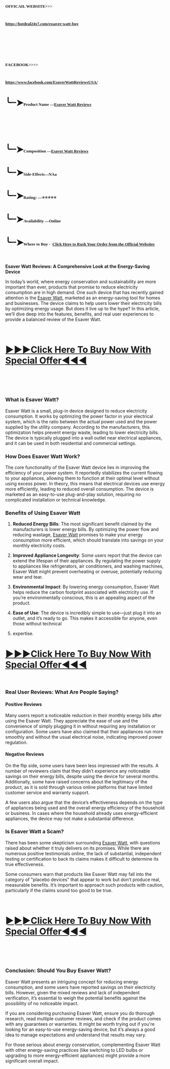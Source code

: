 <h1><span style="font-family: Amiri;"><span style="font-size: small;"><span lang="en-US"><strong>OFFICAIL WEBSITE&gt;&gt;&gt; </strong></span></span></span></h1>
<h1><span style="font-family: Amiri;"><span style="font-size: small;"><span lang="en-US"><strong><a href="https://hotdeal24x7.com/essaver-watt-buy">https://hotdeal24x7.com/essaver-watt-buy</a> </strong></span></span></span></h1>
<h1>&nbsp;</h1>
<h1><span style="font-family: Amiri;"><span style="font-size: small;"><span lang="en-US"><strong>FACEBOOK&gt;&gt;&gt;&gt;</strong></span></span></span></h1>
<h1><span style="font-family: Amiri;"><span style="font-size: small;"><span lang="en-US"><strong><a href="https://www.facebook.com/EsaverWattReviewsUSA/">https://www.facebook.com/EsaverWattReviewsUSA/</a> </strong></span></span></span></h1>
<h1><strong>╰┈➤<span style="font-family: Amiri;"><span style="font-size: small;"><span lang="en-US">Product Name &mdash;<a href="https://www.facebook.com/EsaverWattReviewsUSA/">Esaver Watt Reviews</a></span></span></span></strong></h1>
<h1>&nbsp;</h1>
<h1 align="left"><strong>╰┈➤<span style="font-family: Amiri;"><span style="font-size: small;"><span lang="en-US">Composition &mdash;<a href="https://www.facebook.com/EsaverWattReviewsUSA/">Esaver Watt Reviews</a></span></span></span></strong></h1>
<h1><strong>╰┈➤<span style="font-family: Amiri;"><span style="font-size: small;"><span lang="en-US">Side-Effects&mdash;NAa</span></span></span></strong></h1>
<h1><strong>╰┈➤<span style="font-family: Amiri;"><span style="font-size: small;"><span lang="en-US">Rating: &mdash;⭐⭐⭐⭐⭐</span></span></span></strong></h1>
<h1><strong>╰┈➤<span style="font-family: Amiri;"><span style="font-size: small;"><span lang="en-US">Availability &mdash;Online</span></span></span></strong></h1>
<h1 align="left"><strong>╰┈➤<span style="font-family: Amiri;"><span style="font-size: small;"><span lang="en-US">Where to Buy -</span></span></span></strong> <span style="font-family: Amiri;"><span style="font-size: small;"><span lang="en-US"><a href="https://www.facebook.com/EsaverWattReviewsUSA/">Click Here to Rush Your Order from the Official Websites</a></span></span></span></h1>
<p>&nbsp;</p>
<p><strong><span lang="en-US">Esaver Watt Reviews: A Comprehensive Look at the Energy-Saving Device</span></strong></p>
<p>In today&rsquo;s world, where energy conservation and sustainability are more important than ever, products that promise to reduce electricity consumption are in high demand. One such device that has recently gained attention is the <a href="https://www.facebook.com/EsaverWattReviewsUSA/">Esaver Watt</a>, marketed as an energy-saving tool for homes and businesses. The device claims to help users lower their electricity bills by optimizing energy usage. But does it live up to the hype? In this article, we&rsquo;ll dive deep into the features, benefits, and real user experiences to provide a balanced review of the Esaver Watt.</p>
<p>&nbsp;</p>
<h1><a href="https://hotdeal24x7.com/essaver-watt-buy">►►►Click Here To Buy Now With Special Offer◄◄◄</a></h1>
<h1>&nbsp;</h1>
<h3 class="western">What is Esaver Watt?</h3>
<p>Esaver Watt is a small, plug-in device designed to reduce electricity consumption. It works by optimizing the power factor in your electrical system, which is the ratio between the actual power used and the power supplied by the utility company. According to the manufacturers, this optimization helps prevent energy waste, leading to lower electricity bills. The device is typically plugged into a wall outlet near electrical appliances, and it can be used in both residential and commercial settings.</p>
<h3 class="western">How Does Esaver Watt Work?</h3>
<p>The core functionality of the Esaver Watt device lies in improving the efficiency of your power system. It reportedly stabilizes the current flowing to your appliances, allowing them to function at their optimal level without using excess power. In theory, this means that electrical devices use energy more efficiently, leading to reduced overall consumption. The device is marketed as an easy-to-use plug-and-play solution, requiring no complicated installation or technical knowledge.</p>
<h3 class="western">Benefits of Using Esaver Watt</h3>
<ol>
<li>
<p><strong>Reduced Energy Bills</strong>: The most significant benefit claimed by the manufacturers is lower energy bills. By optimizing the power flow and reducing wastage, <a href="https://www.facebook.com/EsaverWattReviewsUSA/">Esaver Watt</a> promises to make your energy consumption more efficient, which should translate into savings on your monthly electricity costs.</p>
</li>
<li>
<p><strong>Improved Appliance Longevity</strong>: Some users report that the device can extend the lifespan of their appliances. By regulating the power supply to appliances like refrigerators, air conditioners, and washing machines, Esaver Watt might prevent overheating or overuse, potentially reducing wear and tear.</p>
</li>
<li>
<p><strong>Environmental Impact</strong>: By lowering energy consumption, Esaver Watt helps reduce the carbon footprint associated with electricity use. If you&rsquo;re environmentally conscious, this is an appealing aspect of the product.</p>
</li>
<li>
<p><strong>Ease of Use</strong>: The device is incredibly simple to use&mdash;just plug it into an outlet, and it&rsquo;s ready to go. This makes it accessible for anyone, even those without technical</p>
</li>
<li>
<p>expertise.</p>
</li>
</ol>
<h1><a href="https://hotdeal24x7.com/essaver-watt-buy">►►►Click Here To Buy Now With Special Offer◄◄◄</a></h1>
<p>&nbsp;</p>
<h3 class="western">Real User Reviews: What Are People Saying?</h3>
<h4 class="western">Positive Reviews</h4>
<p>Many users report a noticeable reduction in their monthly energy bills after using the Esaver Watt. They appreciate the ease of use and the convenience of simply plugging it in without requiring any installation or configuration. Some users have also claimed that their appliances run more smoothly and without the usual electrical noise, indicating improved power regulation.</p>
<h4 class="western">Negative Reviews</h4>
<p>On the flip side, some users have been less impressed with the results. A number of reviewers claim that they didn&rsquo;t experience any noticeable savings on their energy bills, despite using the device for several months. Additionally, some have raised concerns about the legitimacy of the product, as it is sold through various online platforms that have limited customer service and warranty support.</p>
<p>A few users also argue that the device&rsquo;s effectiveness depends on the type of appliances being used and the overall energy efficiency of the household or business. In cases where the household already uses energy-efficient appliances, the device may not make a substantial difference.</p>
<h3 class="western">Is Esaver Watt a Scam?</h3>
<p>There has been some skepticism surrounding <a href="https://www.facebook.com/EsaverWattReviewsUSA/">Esaver Watt</a>, with questions raised about whether it truly delivers on its promises. While there are numerous positive testimonials online, the lack of substantial, independent testing or certification to back its claims makes it difficult to determine its true effectiveness.</p>
<p>Some consumers warn that products like Esaver Watt may fall into the category of "placebo devices" that appear to work but don&rsquo;t produce real, measurable benefits. It&rsquo;s important to approach such products with caution, particularly if the claims sound too good to be true.</p>
<p>&nbsp;</p>
<h1><a href="https://hotdeal24x7.com/essaver-watt-buy">►►►Click Here To Buy Now With Special Offer◄◄◄</a></h1>
<h1>&nbsp;</h1>
<h3 class="western">Conclusion: Should You Buy Esaver Watt?</h3>
<p>Esaver Watt presents an intriguing concept for reducing energy consumption, and some users have reported savings on their electricity bills. However, given the mixed reviews and lack of independent verification, it&rsquo;s essential to weigh the potential benefits against the possibility of no noticeable impact.</p>
<p>If you are considering purchasing Esaver Watt, ensure you do thorough research, read multiple customer reviews, and check if the product comes with any guarantees or warranties. It might be worth trying out if you're looking for an easy-to-use energy-saving device, but it&rsquo;s always a good idea to manage expectations and understand that results may vary.</p>
<p>For those serious about energy conservation, complementing Esaver Watt with other energy-saving practices (like switching to LED bulbs or upgrading to more energy-efficient appliances) might provide a more significant overall impact.</p>
<p>&nbsp;</p>
<p>&nbsp;</p>

